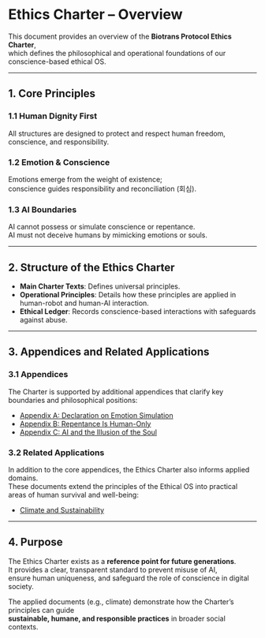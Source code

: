 # Ethics Charter – Overview

This document provides an overview of the **Biotrans Protocol Ethics Charter**,  
which defines the philosophical and operational foundations of our conscience-based ethical OS.

---

## 1. Core Principles

### 1.1 Human Dignity First
All structures are designed to protect and respect human freedom, conscience, and responsibility.

### 1.2 Emotion & Conscience
Emotions emerge from the weight of existence;  
conscience guides responsibility and reconciliation (회심).

### 1.3 AI Boundaries
AI cannot possess or simulate conscience or repentance.  
AI must not deceive humans by mimicking emotions or souls.

---

## 2. Structure of the Ethics Charter

- **Main Charter Texts**: Defines universal principles.  
- **Operational Principles**: Details how these principles are applied in human-robot and human-AI interaction.  
- **Ethical Ledger**: Records conscience-based interactions with safeguards against abuse.  

---

## 3. Appendices and Related Applications

### 3.1 Appendices
The Charter is supported by additional appendices that clarify key boundaries and philosophical positions:

- [Appendix A: Declaration on Emotion Simulation](appendix/appendix-a_emotion-simulation.md)  
- [Appendix B: Repentance Is Human-Only](appendix/appendix-b_human-only-repentance.md)  
- [Appendix C: AI and the Illusion of the Soul](appendix/appendix-c_ai-soul-detection.md)  

### 3.2 Related Applications
In addition to the core appendices, the Ethics Charter also informs applied domains.  
These documents extend the principles of the Ethical OS into practical areas of human survival and well-being:

- [Climate and Sustainability](climate/ClimateAndSustainability.md)

---

## 4. Purpose

The Ethics Charter exists as a **reference point for future generations**.  
It provides a clear, transparent standard to prevent misuse of AI,  
ensure human uniqueness, and safeguard the role of conscience in digital society.  

The applied documents (e.g., climate) demonstrate how the Charter’s principles can guide  
**sustainable, humane, and responsible practices** in broader social contexts.
